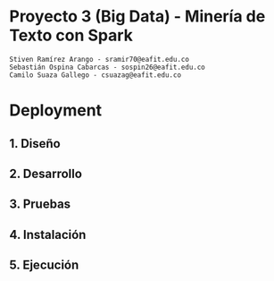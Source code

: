 # Proyecto 3 (Big Data) - Minería de Texto con Spark

    Stiven Ramírez Arango - sramir70@eafit.edu.co
    Sebastián Ospina Cabarcas - sospin26@eafit.edu.co
    Camilo Suaza Gallego - csuazag@eafit.edu.co

# Deployment


## 1. Diseño



## 2. Desarrollo



## 3. Pruebas



## 4. Instalación



## 5. Ejecución


